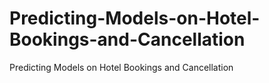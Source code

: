 # Predicting-Models-on-Hotel-Bookings-and-Cancellation
Predicting Models on Hotel Bookings and Cancellation
